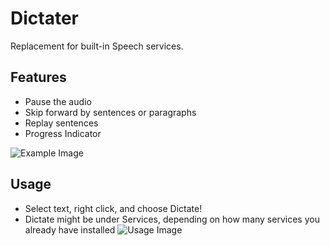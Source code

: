 # Dictater
Replacement for built-in Speech services.

## Features
- Pause the audio
- Skip forward by sentences or paragraphs
- Replay sentences
- Progress Indicator

![Example Image](https://raw.githubusercontent.com/Nosrac/Dictater/master/example.png)

## Usage
- Select text, right click, and choose Dictate!
- Dictate might be under Services, depending on how many services you already have installed
![Usage Image](https://raw.githubusercontent.com/Nosrac/Dictater/master/usage.png)

